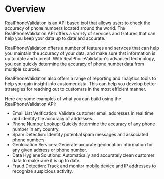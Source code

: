# Overview

RealPhoneValidation is an API based tool that allows users to check the
accuracy of phone numbers located around the world. The RealPhoneValidation API
offers a variety of services and features that can help you keep your data up
to date and accurate.

RealPhoneValidation offers a number of features and services that can help you
maintain the accuracy of your data, and make sure that information is up to
date and correct. With RealPhoneValidation's advanced technology, you can
quickly determine the accuracy of phone number data from multiple sources.

RealPhoneValidation also offers a range of reporting and analytics tools to
help you gain insight into customer data. This can help you develop better
strategies for reaching out to customers in the most efficient manner.

Here are some examples of what you can build using the RealPhoneValidation API:

- Email List Verification: Validate customer email addresses in real time and
  identify the accuracy of addresses.
- Phone Number Lookup: Quickly determine the accuracy of any phone number in
  any country.
- Spam Detection: Identify potential spam messages and associated phone numbers
- Geolocation Services: Generate accurate geolocation information for any given
  address or phone number.
- Data Hygiene Solutions: Automatically and accurately clean customer data to
  make sure it is up to date.
- Fraud Detection: Track and monitor mobile device and IP addresses to
  recognize suspicious activity.
